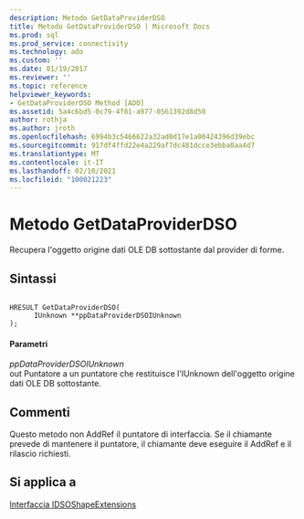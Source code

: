 ```yaml
---
description: Metodo GetDataProviderDSO
title: Metodo GetDataProviderDSO | Microsoft Docs
ms.prod: sql
ms.prod_service: connectivity
ms.technology: ado
ms.custom: ''
ms.date: 01/19/2017
ms.reviewer: ''
ms.topic: reference
helpviewer_keywords:
- GetDataProviderDSO Method [ADO]
ms.assetid: 5a4c6bd5-0c79-4f81-a977-0561392d8d50
author: rothja
ms.author: jroth
ms.openlocfilehash: 6994b3c5466622a32ad0d17e1a00424396d39ebc
ms.sourcegitcommit: 917df4ffd22e4a229af7dc481dcce3ebba0aa4d7
ms.translationtype: MT
ms.contentlocale: it-IT
ms.lasthandoff: 02/10/2021
ms.locfileid: "100021223"
---
```

# <a name="getdataproviderdso-method"></a>Metodo GetDataProviderDSO
Recupera l'oggetto origine dati OLE DB sottostante dal provider di forme.  
  
## <a name="syntax"></a>Sintassi  
  
```  
  
HRESULT GetDataProviderDSO(  
      IUnknown **ppDataProviderDSOIUnknown  
);  
```  
  
#### <a name="parameters"></a>Parametri  
 *ppDataProviderDSOIUnknown*  
 out  Puntatore a un puntatore che restituisce l'IUnknown dell'oggetto origine dati OLE DB sottostante.  
  
## <a name="remarks"></a>Commenti  
 Questo metodo non AddRef il puntatore di interfaccia. Se il chiamante prevede di mantenere il puntatore, il chiamante deve eseguire il AddRef e il rilascio richiesti.  
  
## <a name="applies-to"></a>Si applica a  
 [Interfaccia IDSOShapeExtensions](./idsoshapeextensions-interface.md)